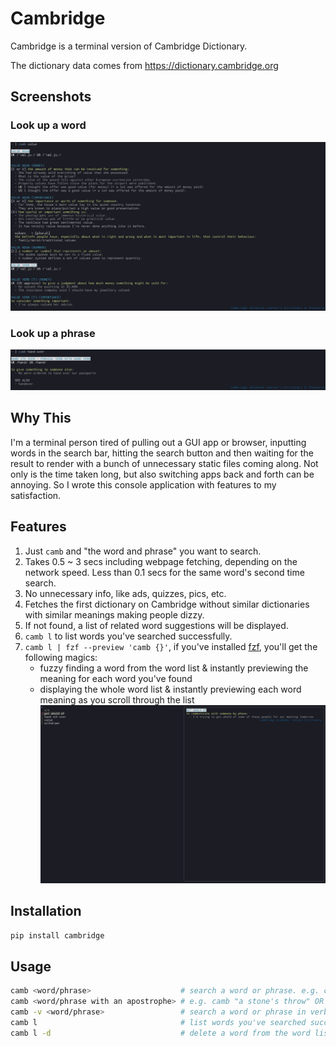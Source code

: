 # Cambridge

Cambridge is a terminal version of Cambridge Dictionary.

The dictionary data comes from https://dictionary.cambridge.org

## Screenshots
### Look up a word
![look up a word](/screenshots/word.png)
### Look up a phrase
![look up a phrase](/screenshots/phrase.png)

## Why This
I'm a terminal person tired of pulling out a GUI app or browser, inputting words in the search bar, hitting the search button and then waiting for the result to render with a bunch of unnecessary static files coming along. Not only is the time taken long, but also switching apps back and forth can be annoying. So I wrote this console application with features to my satisfaction.

## Features 
1. Just `camb` and "the word and phrase" you want to search.
2. Takes 0.5 ~ 3 secs including webpage fetching, depending on the network speed. Less than 0.1 secs for the same word's second time search. 
3. No unnecessary info, like ads, quizzes, pics, etc.
4. Fetches the first dictionary on Cambridge without similar dictionaries with similar meanings making people dizzy.
5. If not found, a list of related word suggestions will be displayed.
6. `camb l` to list words you've searched successfully. 
7. `camb l | fzf --preview 'camb {}'`, if you've installed [fzf](https://github.com/junegunn/fzf), you'll get the following magics: 
    - fuzzy finding a word from the word list & instantly previewing the meaning for each word you've found 
    - displaying the whole word list & instantly previewing each word meaning as you scroll through the list
![list words](/screenshots/fzf.png)

## Installation
```python
pip install cambridge
```

## Usage
```bash
camb <word/phrase>                    # search a word or phrase. e.g. camb stone
camb <word/phrase with an apostrophe> # e.g. camb "a stone's throw" OR camb a stone\'s throw
camb -v <word/phrase>                 # search a word or phrase in verbose mode 
camb l                                # list words you've searched successfully 
camb l -d                             # delete a word from the word list
```

